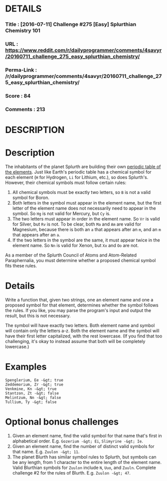 # DETAILS
### Title      : [2016-07-11] Challenge #275 [Easy] Splurthian Chemistry 101
### URL        : https://www.reddit.com/r/dailyprogrammer/comments/4savyr/20160711_challenge_275_easy_splurthian_chemistry/
### Perma-Link : /r/dailyprogrammer/comments/4savyr/20160711_challenge_275_easy_splurthian_chemistry/
### Score      : 84
### Comments   : 213

# DESCRIPTION
# Description

The inhabitants of the planet Splurth are building their own [periodic table of the elements](https://en.wikipedia.org/wiki/Periodic_table#Overview). Just like Earth's periodic table has a chemical symbol for each element (`H` for Hydrogen, `Li` for Lithium, etc.), so does Splurth's. However, their chemical symbols must follow certain rules:

1. All chemical symbols must be exactly two letters, so `B` is not a valid symbol for Boron.
2. Both letters in the symbol must appear in the element name, but the first letter of the element name does not necessarily need to appear in the symbol. So `Hg` is not valid for Mercury, but `Cy` is.
3. The two letters must appear in order in the element name. So `Vr` is valid for Silver, but `Rv` is not. To be clear, both `Ma` and `Am` are valid for Magnesium, because there is both an `a` that appears after an `m`, and an `m` that appears after an `a`.
4. If the two letters in the symbol are the same, it must appear twice in the element name. So `Nn` is valid for Xenon, but `Xx` and `Oo` are not.

As a member of the Splurth Council of Atoms and Atom-Related Paraphernalia, you must determine whether a proposed chemical symbol fits these rules.

# Details

Write a function that, given two strings, one an element name and one a proposed symbol for that element, determines whether the symbol follows the rules. If you like, you may parse the program's input and output the result, but this is not necessary.

The symbol will have exactly two letters. Both element name and symbol will contain only the letters a-z. Both the element name and the symbol will have their first letter capitalized, with the rest lowercase. (If you find that too challenging, it's okay to instead assume that both will be completely lowercase.)

# Examples

    Spenglerium, Ee -&gt; true
    Zeddemorium, Zr -&gt; true
    Venkmine, Kn -&gt; true
    Stantzon, Zt -&gt; false
    Melintzum, Nn -&gt; false
    Tullium, Ty -&gt; false

# Optional bonus challenges

1. Given an element name, find the valid symbol for that name that's first in alphabetical order. E.g. `Gozerium -&gt; Ei`, `Slimyrine -&gt; Ie`.
2. Given an element name, find the number of distinct valid symbols for that name. E.g. `Zuulon -&gt; 11`.
3. The planet Blurth has similar symbol rules to Splurth, but symbols can be any length, from 1 character to the entire length of the element name. Valid Blurthian symbols for `Zuulon` include `N`, `Uuo`, and `Zuuln`. Complete challenge #2 for the rules of Blurth. E.g. `Zuulon -&gt; 47`.